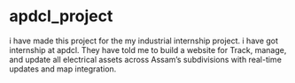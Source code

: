 # apdcl_project
i have made this project for the my industrial internship project. i have got internship at apdcl. They have told me to build a website for Track, manage, and update all electrical assets across Assam’s subdivisions with real-time updates and map integration. 
